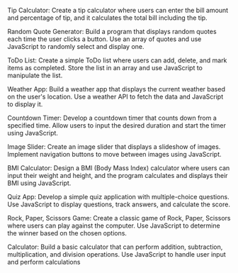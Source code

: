 Tip Calculator:
Create a tip calculator where users can enter the bill amount and percentage of tip, and it calculates the total bill including the tip.

Random Quote Generator:
Build a program that displays random quotes each time the user clicks a button. Use an array of quotes and use JavaScript to randomly select and display one.

ToDo List:
Create a simple ToDo list where users can add, delete, and mark items as completed. Store the list in an array and use JavaScript to manipulate the list.

Weather App:
Build a weather app that displays the current weather based on the user's location. Use a weather API to fetch the data and JavaScript to display it.

Countdown Timer:
Develop a countdown timer that counts down from a specified time. Allow users to input the desired duration and start the timer using JavaScript.

Image Slider:
Create an image slider that displays a slideshow of images. Implement navigation buttons to move between images using JavaScript.

BMI Calculator:
Design a BMI (Body Mass Index) calculator where users can input their weight and height, and the program calculates and displays their BMI using JavaScript.

Quiz App:
Develop a simple quiz application with multiple-choice questions. Use JavaScript to display questions, track answers, and calculate the score.

Rock, Paper, Scissors Game:
Create a classic game of Rock, Paper, Scissors where users can play against the computer. Use JavaScript to determine the winner based on the chosen options.

Calculator:
Build a basic calculator that can perform addition, subtraction, multiplication, and division operations. Use JavaScript to handle user input and perform calculations

